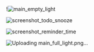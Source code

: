 
!![main_empty_light](https://github.com/Rk87580/Prodigy_todo/assets/129936493/545b6973-3ce8-4a18-9a9b-bdb3e7c92f43)

![screenshot_todo_snooze](https://github.com/Rk87580/Prodigy_todo/assets/129936493/b7068313-fe9e-46d8-9fca-e04f8911860e)

![screenshot_reminder_time](https://github.com/Rk87580/Prodigy_todo/assets/129936493/4efa19e8-a372-4aae-9a00-e2fbbf08fd08)

![Uploading main_full_light.png…]()


